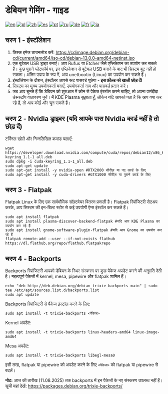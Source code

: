 # डेबियन गेमिंग - गाइड
[![en](https://img.shields.io/badge/lang-en-red.svg)](README.md)
[![pl](https://img.shields.io/badge/lang-pl-red.svg)](README.pl.md)
[![zh](https://img.shields.io/badge/lang-zh-red.svg)](README.zh.md)
[![es](https://img.shields.io/badge/lang-es-red.svg)](README.es.md)
[![pt](https://img.shields.io/badge/lang-pt-red.svg)](README.pt.md)
[![ru](https://img.shields.io/badge/lang-ru-red.svg)](README.ru.md)
[![de](https://img.shields.io/badge/lang-de-red.svg)](README.de.md)
[![fr](https://img.shields.io/badge/lang-fr-red.svg)](README.fr.md)
[![ja](https://img.shields.io/badge/lang-ja-red.svg)](README.ja.md)
## चरण 1 - इंस्टॉलेशन
1. डिस्क इमेज डाउनलोड करें: https://cdimage.debian.org/debian-cd/current/amd64/iso-cd/debian-13.0.0-amd64-netinst.iso
2. एक बूटेबल USB ड्राइव बनाएं। आप Rufus या Etcher जैसे एप्लिकेशन का उपयोग कर सकते हैं। कुछ पुराने प्लेटफॉर्म पर, इन एप्लिकेशन से बूटेबल USB बनाने के बाद भी सिस्टम बूट नहीं हो सकता। अंतिम उपाय के रूप में, आप unetbootin (Linux) का उपयोग कर सकते हैं।
3. इंस्टॉलेशन के दौरान, इंस्टॉलर आपसे रूट पासवर्ड पूछेगा - **इस फ़ील्ड को खाली छोड़ दें!**
4. सिस्टम का मुख्य उपयोगकर्ता बनाएँ, उपयोगकर्ता नाम और पासवर्ड प्रदान करें।
5. जब आप चुनते हैं कि डेबियन को शुरुआत में कौन से पैकेज इंस्टॉल करने चाहिए, तो अपना पसंदीदा डेस्कटॉप वातावरण चुनें। मैं KDE Plasma सुझाता हूँ, लेकिन यदि आपको पता है कि आप क्या कर रहे हैं, तो आप कोई और चुन सकते हैं।

## चरण 2 - Nvidia ड्राइवर (यदि आपके पास Nvidia कार्ड नहीं है तो छोड़ दें)
टर्मिनल खोलें और निम्नलिखित कमांड चलाएँ:
```
wget https://developer.download.nvidia.com/compute/cuda/repos/debian12/x86_64/cuda-keyring_1.1-1_all.deb
sudo dpkg -i cuda-keyring_1.1-1_all.deb
sudo apt-get update
sudo apt-get install -y nvidia-open #RTX2000 सीरीज़ या नए कार्ड के लिए
sudo apt-get install -y cuda-drivers #GTX1000 सीरीज़ या पुराने कार्ड के लिए
```

## चरण 3 - Flatpak
Flatpak Linux के लिए एक सार्वभौमिक सॉफ़्टवेयर वितरण प्रणाली है। Flatpak रिपॉजिटरी सेटअप करके, आप सिस्टम की इन-बिल्ट स्टोर से कई उपयोगी ऐप्स इंस्टॉल कर सकते हैं।
```
sudo apt install flatpak
sudo apt install plasma-discover-backend-flatpak #यदि आप KDE Plasma का उपयोग कर रहे हैं
sudo apt install gnome-software-plugin-flatpak #यदि आप Gnome का उपयोग कर रहे हैं
flatpak remote-add --user --if-not-exists flathub https://dl.flathub.org/repo/flathub.flatpakrepo
```

## चरण 4 - Backports
Backports रिपॉजिटरी आपको डेबियन के स्थिर संस्करण पर कुछ पैकेज अपडेट करने की अनुमति देती है। महत्वपूर्ण पैकेजों में kernel, mesa, pipewire और flatpak शामिल हैं।
```
echo "deb http://deb.debian.org/debian trixie-backports main" | sudo tee /etc/apt/sources.list.d/backports.list
sudo apt update
```

Backports रिपॉजिटरी से पैकेज इंस्टॉल करने के लिए:
```
sudo apt install -t trixie-backports <पैकेज>
```

Kernel अपडेट:
```
sudo apt install -t trixie-backports linux-headers-amd64 linux-image-amd64
```

Mesa अपडेट:
```
sudo apt install -t trixie-backports libegl-mesa0
```

इसी तरह, flatpak या pipewire को अपडेट करने के लिए `<पैकेज>` को flatpak या pipewire से बदलें।

**नोट:** आज की तारीख (11.08.2025) तक backports में इन पैकेजों के नए संस्करण उपलब्ध नहीं हैं। सूची यहां देखें: https://packages.debian.org/trixie-backports/
